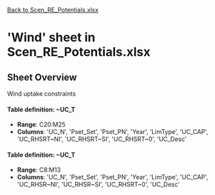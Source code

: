 [Back to Scen_RE_Potentials.xlsx](README.md)

# 'Wind' sheet in Scen_RE_Potentials.xlsx

## Sheet Overview

Wind uptake constraints

#### Table definition: ~UC_T
- **Range**: C20:M25
- **Columns**: 'UC_N', 'Pset_Set', 'Pset_PN', 'Year', 'LimType', 'UC_CAP', 'UC_RHSRT\~NI', 'UC_RHSRT\~SI', 'UC_RHSRT\~0', 'UC_Desc'

#### Table definition: ~UC_T
- **Range**: C8:M13
- **Columns**: 'UC_N', 'Pset_Set', 'Pset_PN', 'Year', 'LimType', 'UC_CAP', 'UC_RHSR\~NI', 'UC_RHSR\~SI', 'UC_RHSRT\~0', 'UC_Desc'

